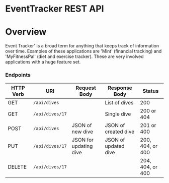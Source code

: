 # EventTracker REST API

# Overview

  Event Tracker' is a broad term for anything that keeps track of information over time. Examples of these applications are 'Mint' (financial tracking) and 'MyFitnessPal' (diet and exercise tracker). These are very involved applications with a huge feature set.


### Endpoints

| HTTP Verb | URI             | Request Body | Response Body | Status |
|-----------|-----------------|--------------|---------------|---------|
| GET       | `/api/dives`    |              | List of dives | 200   |
| GET       | `/api/dives/17` |              | Single dive   | 200 or 404 |
| POST      | `/api/dives`    | JSON of new dive       | JSON of created dive | 201 or 400 |
| PUT       | `/api/dives/17` | JSON for updating dive | JSON of updated dive | 200, 404, or 400 |
| DELETE    | `/api/dives/17` |              | | 204, 404, or 400 |
